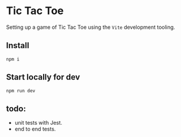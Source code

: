 # Tic Tac Toe
Setting up a game of Tic Tac Toe using the `Vite` development tooling.

## Install
`npm i`

## Start locally for dev
`npm run dev`

## todo:
- unit tests with Jest.
- end to end tests.

